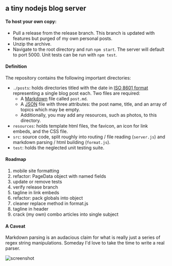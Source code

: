 ## a tiny nodejs blog server

#### To host your own copy:
- Pull a release from the release branch. This branch is updated with features but purged of my own personal posts.
- Unzip the archive.
- Navigate to the root directory and run `npm start`. The server will default to port 5000.
Unit tests can be run with `npm test`.

#### Definition
The repository contains the following important directories:
- `./posts`: holds directories titled with the date in [ISO 8601 format](https://en.wikipedia.org/wiki/ISO_8601) representing a single blog post each. Two files are required:
  - A [Markdown](https://www.markdownguide.org/) file called `post.md`.
  - A [JSON](https://en.wikipedia.org/wiki/JSON) file with three attributes: the post name, title, and an array of topics which may be empty.
  - Additionally, you may add any resources, such as photos, to this directory. 
- `resources`: holds template html files, the favicon, an icon for link embeds, and the CSS file.
- `src`: source code, split roughly into routing / file reading (`server.js`) and markdown parsing / html building (`format.js`).
- `test`: holds the neglected unit testing suite.

#### Roadmap
1. mobile site formatting
2. refactor: PageData object with named fields
3. update or remove tests
4. verify release branch
5. tagline in link embeds
6. refactor: pack globals into object
8. cleaner replace method in format.js
9. tagline in header
10. crack (my own) combo articles into single subject

#### A Caveat
Markdown parsing is an audacious claim for what is really just a series of regex string manipulations. Someday I'd love to take the time to write a real parser. 

![screenshot](https://imgur.com/wbTqj35.jpg "Screenshot")
